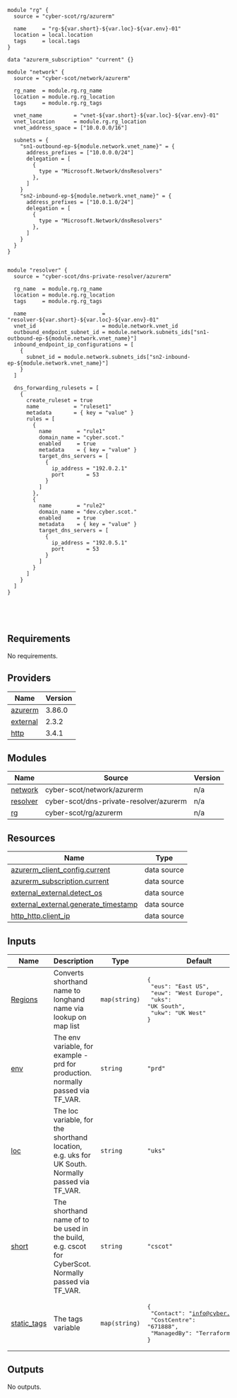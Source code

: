 ```hcl
module "rg" {
  source = "cyber-scot/rg/azurerm"

  name     = "rg-${var.short}-${var.loc}-${var.env}-01"
  location = local.location
  tags     = local.tags
}

data "azurerm_subscription" "current" {}

module "network" {
  source = "cyber-scot/network/azurerm"

  rg_name  = module.rg.rg_name
  location = module.rg.rg_location
  tags     = module.rg.rg_tags

  vnet_name          = "vnet-${var.short}-${var.loc}-${var.env}-01"
  vnet_location      = module.rg.rg_location
  vnet_address_space = ["10.0.0.0/16"]

  subnets = {
    "sn1-outbound-ep-${module.network.vnet_name}" = {
      address_prefixes = ["10.0.0.0/24"]
      delegation = [
        {
          type = "Microsoft.Network/dnsResolvers"
        },
      ]
    }
    "sn2-inbound-ep-${module.network.vnet_name}" = {
      address_prefixes = ["10.0.1.0/24"]
      delegation = [
        {
          type = "Microsoft.Network/dnsResolvers"
        },
      ]
    }
  }
}


module "resolver" {
  source = "cyber-scot/dns-private-resolver/azurerm"

  rg_name  = module.rg.rg_name
  location = module.rg.rg_location
  tags     = module.rg.rg_tags

  name                        = "resolver-${var.short}-${var.loc}-${var.env}-01"
  vnet_id                     = module.network.vnet_id
  outbound_endpoint_subnet_id = module.network.subnets_ids["sn1-outbound-ep-${module.network.vnet_name}"]
  inbound_endpoint_ip_configurations = [
    {
      subnet_id = module.network.subnets_ids["sn2-inbound-ep-${module.network.vnet_name}"]
    }
  ]

  dns_forwarding_rulesets = [
    {
      create_ruleset = true
      name           = "ruleset1"
      metadata       = { key = "value" }
      rules = [
        {
          name        = "rule1"
          domain_name = "cyber.scot."
          enabled     = true
          metadata    = { key = "value" }
          target_dns_servers = [
            {
              ip_address = "192.0.2.1"
              port       = 53
            }
          ]
        },
        {
          name        = "rule2"
          domain_name = "dev.cyber.scot."
          enabled     = true
          metadata    = { key = "value" }
          target_dns_servers = [
            {
              ip_address = "192.0.5.1"
              port       = 53
            }
          ]
        }
      ]
    }
  ]
}





```
## Requirements

No requirements.

## Providers

| Name | Version |
|------|---------|
| <a name="provider_azurerm"></a> [azurerm](#provider\_azurerm) | 3.86.0 |
| <a name="provider_external"></a> [external](#provider\_external) | 2.3.2 |
| <a name="provider_http"></a> [http](#provider\_http) | 3.4.1 |

## Modules

| Name | Source | Version |
|------|--------|---------|
| <a name="module_network"></a> [network](#module\_network) | cyber-scot/network/azurerm | n/a |
| <a name="module_resolver"></a> [resolver](#module\_resolver) | cyber-scot/dns-private-resolver/azurerm | n/a |
| <a name="module_rg"></a> [rg](#module\_rg) | cyber-scot/rg/azurerm | n/a |

## Resources

| Name | Type |
|------|------|
| [azurerm_client_config.current](https://registry.terraform.io/providers/hashicorp/azurerm/latest/docs/data-sources/client_config) | data source |
| [azurerm_subscription.current](https://registry.terraform.io/providers/hashicorp/azurerm/latest/docs/data-sources/subscription) | data source |
| [external_external.detect_os](https://registry.terraform.io/providers/hashicorp/external/latest/docs/data-sources/external) | data source |
| [external_external.generate_timestamp](https://registry.terraform.io/providers/hashicorp/external/latest/docs/data-sources/external) | data source |
| [http_http.client_ip](https://registry.terraform.io/providers/hashicorp/http/latest/docs/data-sources/http) | data source |

## Inputs

| Name | Description | Type | Default | Required |
|------|-------------|------|---------|:--------:|
| <a name="input_Regions"></a> [Regions](#input\_Regions) | Converts shorthand name to longhand name via lookup on map list | `map(string)` | <pre>{<br>  "eus": "East US",<br>  "euw": "West Europe",<br>  "uks": "UK South",<br>  "ukw": "UK West"<br>}</pre> | no |
| <a name="input_env"></a> [env](#input\_env) | The env variable, for example - prd for production. normally passed via TF\_VAR. | `string` | `"prd"` | no |
| <a name="input_loc"></a> [loc](#input\_loc) | The loc variable, for the shorthand location, e.g. uks for UK South.  Normally passed via TF\_VAR. | `string` | `"uks"` | no |
| <a name="input_short"></a> [short](#input\_short) | The shorthand name of to be used in the build, e.g. cscot for CyberScot.  Normally passed via TF\_VAR. | `string` | `"cscot"` | no |
| <a name="input_static_tags"></a> [static\_tags](#input\_static\_tags) | The tags variable | `map(string)` | <pre>{<br>  "Contact": "info@cyber.scot",<br>  "CostCentre": "671888",<br>  "ManagedBy": "Terraform"<br>}</pre> | no |

## Outputs

No outputs.
